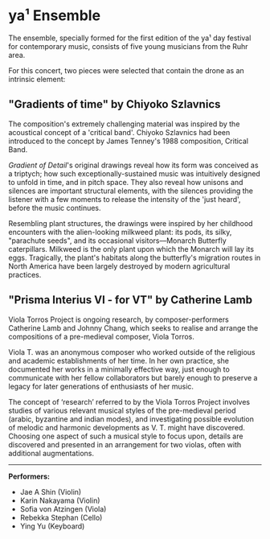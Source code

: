# ya¹ Ensemble

The ensemble, specially formed for the first edition of the ya¹ day festival for contemporary music, consists of five young musicians from the Ruhr area.

For this concert, two pieces were selected that contain the drone as an intrinsic element:



## "Gradients of time" by Chiyoko Szlavnics

The composition's extremely challenging material was inspired by the acoustical concept of a 'critical band'. Chiyoko Szlavnics had been introduced to the concept by James Tenney's 1988 composition, Critical Band.

*Gradient of Detail*'s original drawings reveal how its form was conceived as a triptych; how such exceptionally-sustained music was intuitively designed to unfold in time, and in pitch space. They also reveal how unisons and silences are important structural elements, with the silences providing the listener with a few moments to release the intensity of the 'just heard', before the music continues.

Resembling plant structures, the drawings were inspired by her childhood encounters with the alien-looking milkweed plant: its pods, its silky, "parachute seeds", and its occasional visitors––Monarch Butterfly caterpillars. Milkweed is the only plant upon which the Monarch will lay its eggs. Tragically, the plant's habitats along the butterfly's migration routes in North America have been largely destroyed by modern agricultural practices.



## "Prisma Interius VI - for VT" by Catherine Lamb

Viola Torros Project is ongoing research, by composer-performers Catherine Lamb and Johnny Chang, which seeks to realise and arrange the compositions of a pre-medieval composer, Viola Torros.

Viola T. was an anonymous composer who worked outside of the religious and academic establishments of her time. In her own practice, she documented her works in a minimally effective way, just enough to communicate with her fellow collaborators but barely enough to preserve a legacy for later generations of enthusiasts of her music.

The concept of ‘research’ referred to by the Viola Torros Project involves studies of various relevant musical styles of the pre-medieval period (arabic, byzantine and indian modes), and investigating possible evolution of melodic and harmonic developments as V. T. might have discovered. Choosing one aspect of such a musical style to focus upon, details are discovered and presented in an arrangement for two violas, often with additional augmentations.

---

**Performers:**

- Jae A Shin (Violin)
- Karin Nakayama (Violin)
- Sofia von Atzingen (Viola)
- Rebekka Stephan (Cello)
- Ying Yu (Keyboard)

